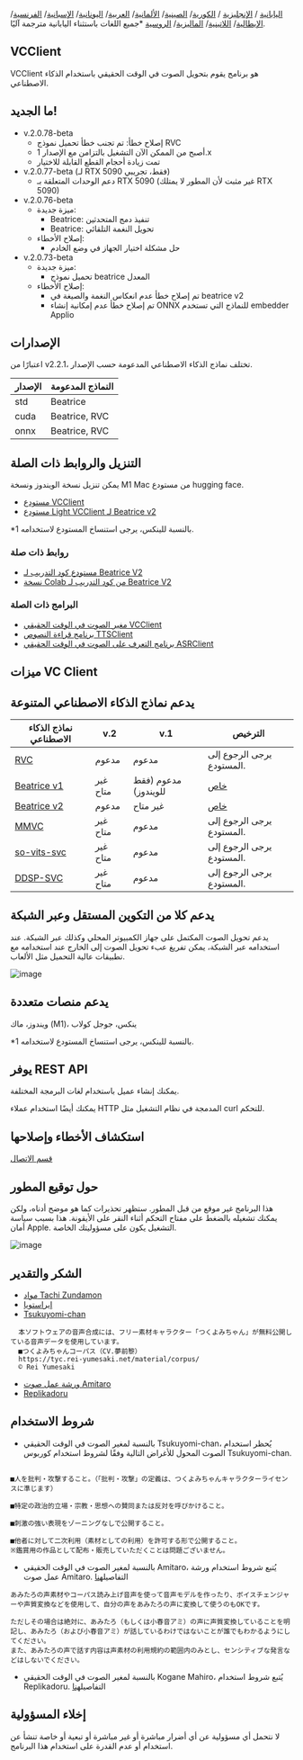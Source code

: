 [اليابانية](/README.md) /
[الإنجليزية](/docs_i18n/README_en.md) /
[الكورية](/docs_i18n/README_ko.md)/
[الصينية](/docs_i18n/README_zh.md)/
[الألمانية](/docs_i18n/README_de.md)/
[العربية](/docs_i18n/README_ar.md)/
[اليونانية](/docs_i18n/README_el.md)/
[الإسبانية](/docs_i18n/README_es.md)/
[الفرنسية](/docs_i18n/README_fr.md)/
[الإيطالية](/docs_i18n/README_it.md)/
[اللاتينية](/docs_i18n/README_la.md)/
[الماليزية](/docs_i18n/README_ms.md)/
[الروسية](/docs_i18n/README_ru.md)
*جميع اللغات باستثناء اليابانية مترجمة آليًا.

## VCClient

VCClient هو برنامج يقوم بتحويل الصوت في الوقت الحقيقي باستخدام الذكاء الاصطناعي.

## ما الجديد!

* v.2.0.78-beta
  * إصلاح خطأ: تم تجنب خطأ تحميل نموذج RVC
  * أصبح من الممكن الآن التشغيل بالتزامن مع الإصدار 1.x
  * تمت زيادة أحجام القطع القابلة للاختيار
* v.2.0.77-beta (لـ RTX 5090 فقط، تجريبي)
  * دعم الوحدات المتعلقة بـ RTX 5090 (غير مثبت لأن المطور لا يمتلك RTX 5090)
* v.2.0.76-beta
  * ميزة جديدة:
    * Beatrice: تنفيذ دمج المتحدثين
    * Beatrice: تحويل النغمة التلقائي
  * إصلاح الأخطاء:
    * حل مشكلة اختيار الجهاز في وضع الخادم
* v.2.0.73-beta
  * ميزة جديدة:
    * تحميل نموذج beatrice المعدل
  * إصلاح الأخطاء:
    * تم إصلاح خطأ عدم انعكاس النغمة والصيغة في beatrice v2
    * تم إصلاح خطأ عدم إمكانية إنشاء ONNX للنماذج التي تستخدم embedder Applio

## الإصدارات

اعتبارًا من v2.2.1، تختلف نماذج الذكاء الاصطناعي المدعومة حسب الإصدار.

| الإصدار | النماذج المدعومة |
| ------- | ----------------- |
| std     | Beatrice         |
| cuda    | Beatrice, RVC    |
| onnx    | Beatrice, RVC    |

## التنزيل والروابط ذات الصلة

يمكن تنزيل نسخة الويندوز ونسخة M1 Mac من مستودع hugging face.

* [مستودع VCClient](https://huggingface.co/wok000/vcclient000/tree/main)
* [مستودع Light VCClient لـ Beatrice v2](https://huggingface.co/wok000/light_vcclient_beatrice/tree/main)

*1 بالنسبة للينكس، يرجى استنساخ المستودع لاستخدامه.

### روابط ذات صلة

* [مستودع كود التدريب لـ Beatrice V2](https://huggingface.co/fierce-cats/beatrice-trainer)
* [نسخة Colab من كود التدريب لـ Beatrice V2](https://github.com/w-okada/beatrice-trainer-colab)

### البرامج ذات الصلة

* [مغير الصوت في الوقت الحقيقي VCClient](https://github.com/w-okada/voice-changer)
* [برنامج قراءة النصوص TTSClient](https://github.com/w-okada/ttsclient)
* [برنامج التعرف على الصوت في الوقت الحقيقي ASRClient](https://github.com/w-okada/asrclient)

## ميزات VC Client

## يدعم نماذج الذكاء الاصطناعي المتنوعة

| نماذج الذكاء الاصطناعي                                                                                                     | v.2       | v.1                  | الترخيص                                                                                 |
| ------------------------------------------------------------------------------------------------------------ | --------- | -------------------- | ------------------------------------------------------------------------------------------ |
| [RVC ](https://github.com/RVC-Project/Retrieval-based-Voice-Conversion-WebUI/blob/main/docs/jp/README.ja.md) | مدعوم | مدعوم            | يرجى الرجوع إلى المستودع.                                                             |
| [Beatrice v1](https://prj-beatrice.com/)                                                                     | غير متاح       | مدعوم (فقط للويندوز) | [خاص](https://github.com/w-okada/voice-changer/tree/master/server/voice_changer/Beatrice) |
| [Beatrice v2](https://prj-beatrice.com/)                                                                     | مدعوم | غير متاح                  | [خاص](https://huggingface.co/wok000/vcclient_model/blob/main/beatrice_v2_beta/readme.md)  |
| [MMVC](https://github.com/isletennos/MMVC_Trainer)                                                           | غير متاح       | مدعوم            | يرجى الرجوع إلى المستودع.                                                             |
| [so-vits-svc](https://github.com/svc-develop-team/so-vits-svc)                                               | غير متاح       | مدعوم            | يرجى الرجوع إلى المستودع.                                                             |
| [DDSP-SVC](https://github.com/yxlllc/DDSP-SVC)                                                               | غير متاح       | مدعوم            | يرجى الرجوع إلى المستودع.                                                             |

## يدعم كلا من التكوين المستقل وعبر الشبكة

يدعم تحويل الصوت المكتمل على جهاز الكمبيوتر المحلي وكذلك عبر الشبكة.
عند استخدامه عبر الشبكة، يمكن تفريغ عبء تحويل الصوت إلى الخارج عند استخدامه مع تطبيقات عالية التحميل مثل الألعاب.

![image](https://user-images.githubusercontent.com/48346627/206640768-53f6052d-0a96-403b-a06c-6714a0b7471d.png)

## يدعم منصات متعددة

ويندوز، ماك (M1)، ينكس، جوجل كولاب

*1 بالنسبة للينكس، يرجى استنساخ المستودع لاستخدامه.

## يوفر REST API

يمكنك إنشاء عميل باستخدام لغات البرمجة المختلفة.

يمكنك أيضًا استخدام عملاء HTTP المدمجة في نظام التشغيل مثل curl للتحكم.

## استكشاف الأخطاء وإصلاحها

[قسم الاتصال](tutorials/trouble_shoot_communication_ja.md)

## حول توقيع المطور

هذا البرنامج غير موقع من قبل المطور. ستظهر تحذيرات كما هو موضح أدناه، ولكن يمكنك تشغيله بالضغط على مفتاح التحكم أثناء النقر على الأيقونة. هذا بسبب سياسة أمان Apple. التشغيل يكون على مسؤوليتك الخاصة.

![image](https://user-images.githubusercontent.com/48346627/212567711-c4a8d599-e24c-4fa3-8145-a5df7211f023.png)

## الشكر والتقدير

* [مواد Tachi Zundamon](https://seiga.nicovideo.jp/seiga/im10792934)
* [إيراستويا](https://www.irasutoya.com/)
* [Tsukuyomi-chan](https://tyc.rei-yumesaki.net/)

```
  本ソフトウェアの音声合成には、フリー素材キャラクター「つくよみちゃん」が無料公開している音声データを使用しています。
  ■つくよみちゃんコーパス（CV.夢前黎）
  https://tyc.rei-yumesaki.net/material/corpus/
  © Rei Yumesaki
```

* [ورشة عمل صوت Amitaro](https://amitaro.net/)
* [Replikadoru](https://kikyohiroto1227.wixsite.com/kikoto-utau)

## شروط الاستخدام

* بالنسبة لمغير الصوت في الوقت الحقيقي Tsukuyomi-chan، يُحظر استخدام الصوت المحول للأغراض التالية وفقًا لشروط استخدام كوربوس Tsukuyomi-chan.

```

■人を批判・攻撃すること。（「批判・攻撃」の定義は、つくよみちゃんキャラクターライセンスに準じます）

■特定の政治的立場・宗教・思想への賛同または反対を呼びかけること。

■刺激の強い表現をゾーニングなしで公開すること。

■他者に対して二次利用（素材としての利用）を許可する形で公開すること。
※鑑賞用の作品として配布・販売していただくことは問題ございません。
```

* بالنسبة لمغير الصوت في الوقت الحقيقي Amitaro، يُتبع شروط استخدام ورشة عمل صوت Amitaro. التفاصيل[هنا](https://amitaro.net/voice/faq/#index_id6)

```
あみたろの声素材やコーパス読み上げ音声を使って音声モデルを作ったり、ボイスチェンジャーや声質変換などを使用して、自分の声をあみたろの声に変換して使うのもOKです。

ただしその場合は絶対に、あみたろ（もしくは小春音アミ）の声に声質変換していることを明記し、あみたろ（および小春音アミ）が話しているわけではないことが誰でもわかるようにしてください。
また、あみたろの声で話す内容は声素材の利用規約の範囲内のみとし、センシティブな発言などはしないでください。
```

* بالنسبة لمغير الصوت في الوقت الحقيقي Kogane Mahiro، يُتبع شروط استخدام Replikadoru. التفاصيل[هنا](https://kikyohiroto1227.wixsite.com/kikoto-utau/ter%EF%BD%8Ds-of-service)

## إخلاء المسؤولية

لا نتحمل أي مسؤولية عن أي أضرار مباشرة أو غير مباشرة أو تبعية أو خاصة تنشأ عن استخدام أو عدم القدرة على استخدام هذا البرنامج.

```
